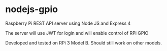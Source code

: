 # nodejs-gpio
Raspberry Pi REST API server using Node JS and Express 4

The server will use JWT for login and will enable control of RPi GPIO

Developed and tested on RPi 3 Model B. Should still work on other models.



